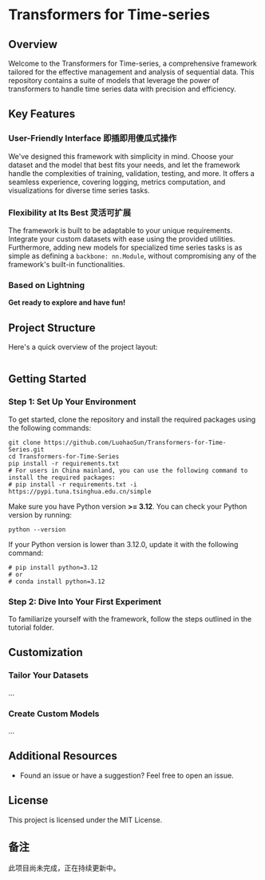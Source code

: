 # Transformers for Time-series

## Overview

Welcome to the Transformers for Time-series, a comprehensive framework tailored for the effective management and analysis of sequential data. This repository contains a suite of models that leverage the power of transformers to handle time series data with precision and efficiency.

## Key Features

### User-Friendly Interface 即插即用傻瓜式操作

We've designed this framework with simplicity in mind. Choose your dataset and the model that best fits your needs, and let the framework handle the complexities of training, validation, testing, and more. It offers a seamless experience, covering logging, metrics computation, and visualizations for diverse time series tasks.

### Flexibility at Its Best 灵活可扩展

The framework is built to be adaptable to your unique requirements. Integrate your custom datasets with ease using the provided utilities. Furthermore, adding new models for specialized time series tasks is as simple as defining a `backbone: nn.Module`, without compromising any of the framework's built-in functionalities.

### Based on Lightning

**Get ready to explore and have fun!**

## Project Structure

Here's a quick overview of the project layout:

```

```

## Getting Started

### Step 1: Set Up Your Environment

To get started, clone the repository and install the required packages using the following commands:

```shell
git clone https://github.com/LuohaoSun/Transformers-for-Time-Series.git
cd Transformers-for-Time-Series
pip install -r requirements.txt
# For users in China mainland, you can use the following command to install the required packages:
# pip install -r requirements.txt -i https://pypi.tuna.tsinghua.edu.cn/simple
```

Make sure you have Python version **>= 3.12**. You can check your Python version by running:

```shell
python --version
```

If your Python version is lower than 3.12.0, update it with the following command:

```shell
# pip install python=3.12
# or
# conda install python=3.12
```

### Step 2: Dive Into Your First Experiment

To familiarize yourself with the framework, follow the steps outlined in the tutorial folder.

## Customization

### Tailor Your Datasets

...

### Create Custom Models

...

## Additional Resources

- Found an issue or have a suggestion? Feel free to open an issue.

## License

This project is licensed under the MIT License.

## 备注

此项目尚未完成，正在持续更新中。